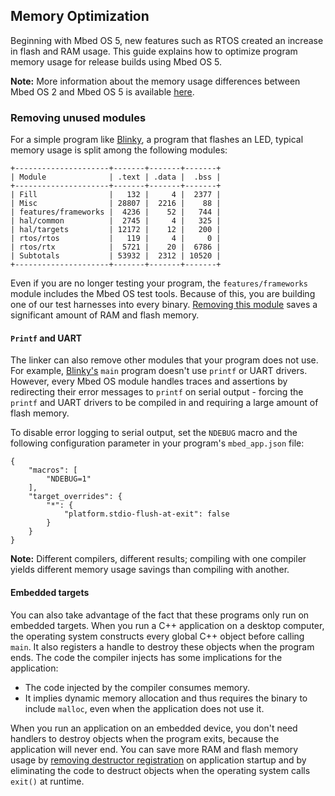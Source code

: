 ## Memory Optimization

Beginning with Mbed OS 5, new features such as RTOS created an increase in flash and RAM usage. This guide explains how to optimize program memory usage for release builds using Mbed OS 5.

**Note:** More information about the memory usage differences between Mbed OS 2 and Mbed OS 5 is available [here](https://developer.mbed.org/blog/entry/Optimizing-memory-usage-in-mbed-OS-52/).

### Removing unused modules

For a simple program like [Blinky](https://github.com/ARMmbed/mbed-os-example-blinky), a program that flashes an LED, typical memory usage is split among the following modules: 

```
+---------------------+-------+-------+-------+
| Module              | .text | .data |  .bss |
+---------------------+-------+-------+-------+
| Fill                |   132 |     4 |  2377 |
| Misc                | 28807 |  2216 |    88 |
| features/frameworks |  4236 |    52 |   744 |
| hal/common          |  2745 |     4 |   325 |
| hal/targets         | 12172 |    12 |   200 |
| rtos/rtos           |   119 |     4 |     0 |
| rtos/rtx            |  5721 |    20 |  6786 |
| Subtotals           | 53932 |  2312 | 10520 |
+---------------------+-------+-------+-------+
```

Even if you are no longer testing your program, the `features/frameworks` module includes the Mbed OS test tools. Because of this, you are building one of our test harnesses into every binary. [Removing this module](https://github.com/ARMmbed/mbed-os/pull/2559) saves a significant amount of RAM and flash memory.

#### `Printf` and UART

The linker can also remove other modules that your program does not use. For example, [Blinky's](https://github.com/ARMmbed/mbed-os-example-blinky) `main` program doesn't use `printf` or UART drivers. However, every Mbed OS module handles traces and assertions by redirecting their error messages to `printf` on serial output - forcing the `printf` and UART drivers to be compiled in and requiring a large amount of flash memory.

To disable error logging to serial output, set the `NDEBUG` macro and the following configuration parameter in your program's `mbed_app.json` file:

```
{
    "macros": [ 
        "NDEBUG=1"
    ],
    "target_overrides": {
        "*": {
            "platform.stdio-flush-at-exit": false
        }
    }
}
```

**Note:** Different compilers, different results; compiling with one compiler yields different memory usage savings than compiling with another.

#### Embedded targets

You can also take advantage of the fact that these programs only run on embedded targets. When you run a C++ application on a desktop computer, the operating system constructs every global C++ object before calling `main`. It also registers a handle to destroy these objects when the program ends. The code the compiler injects has some implications for the application:

* The code injected by the compiler consumes memory.
* It implies dynamic memory allocation and thus requires the binary to include `malloc`, even when the application does not use it.

When you run an application on an embedded device, you don't need handlers to destroy objects when the program exits, because the application will never end. You can save more RAM and flash memory usage by [removing destructor registration](https://github.com/ARMmbed/mbed-os/pull/2745) on application startup and by eliminating the code to destruct objects when the operating system calls `exit()` at runtime.
